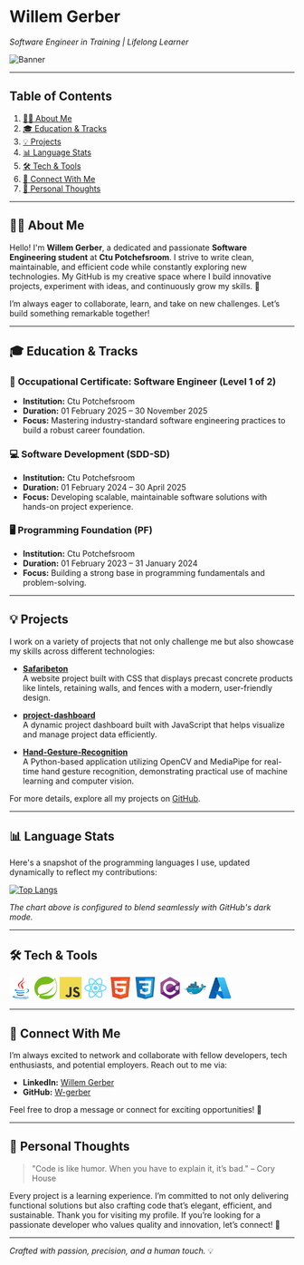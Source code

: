 # Willem Gerber  
*Software Engineer in Training | Lifelong Learner*  

![Banner](https://via.placeholder.com/1200x300.png?text=Willem+Gerber)  

---

## Table of Contents  
1. [👨‍💻 About Me](#about-me)  
2. [🎓 Education & Tracks](#education--tracks)  
3. [💡 Projects](#projects)  
4. [📊 Language Stats](#language-stats)  
5. [🛠️ Tech & Tools](#tech--tools)  
6. [🔗 Connect With Me](#connect-with-me)  
7. [💭 Personal Thoughts](#personal-thoughts)

---

## 👨‍💻 About Me

Hello! I'm **Willem Gerber**, a dedicated and passionate **Software Engineering student** at **Ctu Potchefsroom**. I strive to write clean, maintainable, and efficient code while constantly exploring new technologies. My GitHub is my creative space where I build innovative projects, experiment with ideas, and continuously grow my skills. 🚀

I’m always eager to collaborate, learn, and take on new challenges. Let’s build something remarkable together!

---

## 🎓 Education & Tracks

### 💼 **Occupational Certificate: Software Engineer (Level 1 of 2)**  
- **Institution:** Ctu Potchefsroom  
- **Duration:** 01 February 2025 – 30 November 2025  
- **Focus:** Mastering industry-standard software engineering practices to build a robust career foundation.  

### 💻 **Software Development (SDD-SD)**  
- **Institution:** Ctu Potchefsroom  
- **Duration:** 01 February 2024 – 30 April 2025  
- **Focus:** Developing scalable, maintainable software solutions with hands-on project experience.  

### 🖥️ **Programming Foundation (PF)**  
- **Institution:** Ctu Potchefsroom  
- **Duration:** 01 February 2023 – 31 January 2024  
- **Focus:** Building a strong base in programming fundamentals and problem-solving.

---

## 💡 Projects

I work on a variety of projects that not only challenge me but also showcase my skills across different technologies:

- **[Safaribeton](https://github.com/W-gerber/Safaribeton)**  
  A website project built with CSS that displays precast concrete products like lintels, retaining walls, and fences with a modern, user-friendly design.

- **[project-dashboard](https://github.com/W-gerber/project-dashboard)**  
  A dynamic project dashboard built with JavaScript that helps visualize and manage project data efficiently.

- **[Hand-Gesture-Recognition](https://github.com/W-gerber/Hand-Gesture-Recognition)**  
  A Python-based application utilizing OpenCV and MediaPipe for real-time hand gesture recognition, demonstrating practical use of machine learning and computer vision.

For more details, explore all my projects on [GitHub](https://github.com/W-gerber?tab=repositories).

---

## 📊 Language Stats

Here's a snapshot of the programming languages I use, updated dynamically to reflect my contributions:

[![Top Langs](https://github-readme-stats.vercel.app/api/top-langs/?username=W-gerber&layout=compact&theme=gitdocify&bg_color=0d1117)](https://github.com/W-gerber)

*The chart above is configured to blend seamlessly with GitHub's dark mode.*

---

## 🛠️ Tech & Tools

<p align="left">
  <img src="https://raw.githubusercontent.com/devicons/devicon/master/icons/java/java-original.svg" alt="Java" width="40" height="40"/>
  <img src="https://raw.githubusercontent.com/devicons/devicon/master/icons/spring/spring-original.svg" alt="Spring" width="40" height="40"/>
  <img src="https://raw.githubusercontent.com/devicons/devicon/master/icons/javascript/javascript-original.svg" alt="JavaScript" width="40" height="40"/>
  <img src="https://raw.githubusercontent.com/devicons/devicon/master/icons/react/react-original.svg" alt="React" width="40" height="40"/>
  <img src="https://raw.githubusercontent.com/devicons/devicon/master/icons/html5/html5-original.svg" alt="HTML5" width="40" height="40"/>
  <img src="https://raw.githubusercontent.com/devicons/devicon/master/icons/css3/css3-original.svg" alt="CSS3" width="40" height="40"/>
  <img src="https://raw.githubusercontent.com/devicons/devicon/master/icons/csharp/csharp-original.svg" alt="C#" width="40" height="40"/>
  <img src="https://raw.githubusercontent.com/devicons/devicon/master/icons/docker/docker-original.svg" alt="Docker" width="40" height="40"/>
  <img src="https://raw.githubusercontent.com/devicons/devicon/master/icons/azure/azure-original.svg" alt="Azure" width="40" height="40"/>
</p>

---

## 🔗 Connect With Me

I’m always excited to network and collaborate with fellow developers, tech enthusiasts, and potential employers. Reach out to me via:

- **LinkedIn:** [Willem Gerber](https://www.linkedin.com/in/willem-gerber-954562329/)  
- **GitHub:** [W-gerber](https://github.com/W-gerber)

Feel free to drop a message or connect for exciting opportunities! 💬

---

## 💭 Personal Thoughts

> "Code is like humor. When you have to explain it, it’s bad." – Cory House

Every project is a learning experience. I’m committed to not only delivering functional solutions but also crafting code that’s elegant, efficient, and sustainable. Thank you for visiting my profile. If you’re looking for a passionate developer who values quality and innovation, let’s connect! 🙌

---

*Crafted with passion, precision, and a human touch.* 💡
